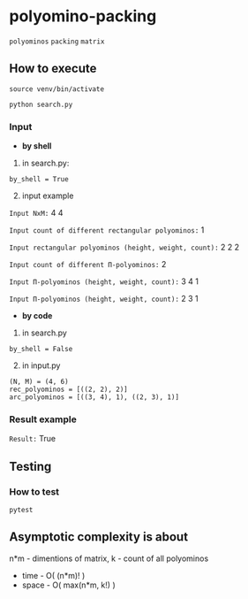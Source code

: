 # polyomino-packing
`polyominos` `packing` `matrix`


## How to execute
```commandline
source venv/bin/activate
```
```commandline
python search.py
```
### Input
* **by shell** 
1. in search.py:
```commandline
by_shell = True
```
2. input example

`Input NxM:` 4 4

`Input count of different rectangular polyominos:` 1

`Input rectangular polyominos (height, weight, count):` 2 2 2

`Input count of different П-polyominos:` 2

`Input П-polyominos (height, weight, count):` 3 4 1

`Input П-polyominos (height, weight, count):` 2 3 1

* **by code** 
1. in search.py 
```commandline
by_shell = False
```
2. in input.py
```commandline
(N, M) = (4, 6)
rec_polyominos = [((2, 2), 2)]
arc_polyominos = [((3, 4), 1), ((2, 3), 1)]
```

### Result example

`Result:` True


## Testing

### How to test
```commandline
pytest
```

## Asymptotic complexity is about
n*m - dimentions of matrix,
k - count of all polyominos

* time - O( (n*m)! )
* space - O( max(n*m, k!) ) 


